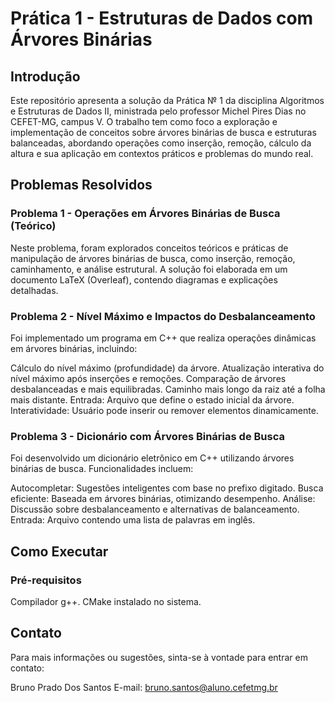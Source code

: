 # Prática 1 - Estruturas de Dados com Árvores Binárias

## Introdução
Este repositório apresenta a solução da Prática № 1 da disciplina Algoritmos e Estruturas de Dados II, ministrada pelo professor Michel Pires Dias no CEFET-MG, campus V. O trabalho tem como foco a exploração e implementação de conceitos sobre árvores binárias de busca e estruturas balanceadas, abordando operações como inserção, remoção, cálculo da altura e sua aplicação em contextos práticos e problemas do mundo real.

## Problemas Resolvidos
### Problema 1 - Operações em Árvores Binárias de Busca (Teórico)
Neste problema, foram explorados conceitos teóricos e práticas de manipulação de árvores binárias de busca, como inserção, remoção, caminhamento, e análise estrutural. A solução foi elaborada em um documento LaTeX (Overleaf), contendo diagramas e explicações detalhadas.

### Problema 2 - Nível Máximo e Impactos do Desbalanceamento
Foi implementado um programa em C++ que realiza operações dinâmicas em árvores binárias, incluindo:

Cálculo do nível máximo (profundidade) da árvore.
Atualização interativa do nível máximo após inserções e remoções.
Comparação de árvores desbalanceadas e mais equilibradas.
Caminho mais longo da raiz até a folha mais distante.
Entrada: Arquivo que define o estado inicial da árvore.
Interatividade: Usuário pode inserir ou remover elementos dinamicamente.

### Problema 3 - Dicionário com Árvores Binárias de Busca
Foi desenvolvido um dicionário eletrônico em C++ utilizando árvores binárias de busca. Funcionalidades incluem:

Autocompletar: Sugestões inteligentes com base no prefixo digitado.
Busca eficiente: Baseada em árvores binárias, otimizando desempenho.
Análise: Discussão sobre desbalanceamento e alternativas de balanceamento.
Entrada: Arquivo contendo uma lista de palavras em inglês.

## Como Executar
### Pré-requisitos
  Compilador g++.
  CMake instalado no sistema.


## Contato

Para mais informações ou sugestões, sinta-se à vontade para entrar em contato:

Bruno Prado Dos Santos
E-mail: bruno.santos@aluno.cefetmg.br
